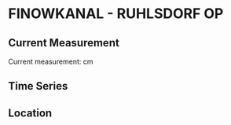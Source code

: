 # FINOWKANAL - RUHLSDORF OP

## Current Measurement

Current measurement: <Value topic="rivers/pegel-online/FiK/RUHLSDORF_OP/measurementValue"/> cm

## Time Series

<TimeSeries topic="rivers/pegel-online/FiK/RUHLSDORF_OP/measurementValue" period="week" />

## Location

<WorldMap>
  <Marker lat="52.8391826441819" lon="13.566246112731822" labelTopic="rivers/pegel-online/FiK/RUHLSDORF_OP" />
</WorldMap>
